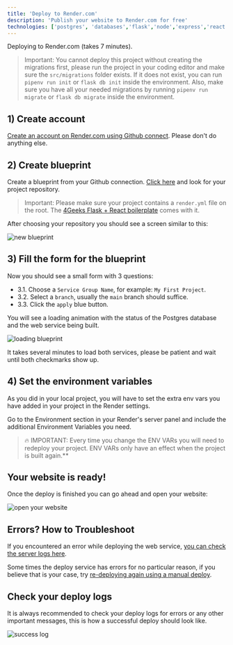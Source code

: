 ```yaml
---
title: 'Deploy to Render.com'
description: 'Publish your website to Render.com for free'
technologies: ['postgres', 'databases','flask','node','express','react']
---
```


Deploying to Render.com (takes 7 minutes).

> Important: You cannot deploy this project without creating the migrations first, please run the project in your coding editor and make sure the `src/migrations` folder exists. If it does not exist, you can run `pipenv run init` or `flask db init` inside the environment. Also, make sure you have all your needed migrations by running `pipenv run migrate` or `flask db migrate` inside the environment.

## 1) Create account

[Create an account on Render.com using Github connect](https://dashboard.render.com/register?next=/). Please don't do anything else.

## 2) Create blueprint

Create a blueprint from your Github connection. [Click here](https://dashboard.render.com/select-repo?type=blueprint) and look for your project repository.

> Important: Please make sure your project contains a `render.yml` file on the root. The [4Geeks Flask + React boilerplate](https://github.com/4GeeksAcademy/react-flask-hello) comes with it.

After choosing your repository you should see a screen similar to this:

![new blueprint](https://raw.githubusercontent.com/4GeeksAcademy/Templates-Boilerplates/master/static/img/new-blueprint.png)

## 3) Fill the form for the blueprint

Now you should see a small form with 3 questions:

- 3.1. Choose a `Service Group Name`, for example: `My First Project`. 
- 3.2. Select a `branch`, usually the `main` branch should suffice.
- 3.3. Click the `apply` blue button.

You will see a loading animation with the status of the Postgres database and the web service being built.

![loading blueprint](https://raw.githubusercontent.com/4GeeksAcademy/Templates-Boilerplates/master/static/img/loading-blueprint.gif)

It takes several minutes to load both services, please be patient and wait until both checkmarks show up.


## 4) Set the environment variables

As you did in your local project, you will have to set the extra env vars you have added in your project in the Render settings.

Go to the Environment section in your Render's server panel and include the additional Environment Variables you need.

> 🔥 IMPORTANT: Every time you change the ENV VARs you will need to redeploy your project. ENV VARs only have an effect when the project is built again.**

## Your website is ready!

Once the deploy is finished you can go ahead and open your website:

![open your website](https://raw.githubusercontent.com/4GeeksAcademy/Templates-Boilerplates/master/static/img/open-website.png)

## Errors? How to Troubleshoot

If you encountered an error while deploying the web service, [you can check the server logs here](https://raw.githubusercontent.com/4GeeksAcademy/Templates-Boilerplates/master/site/static/img/blueprint-error.gif). 

Some times the deploy service has errors for no particular reason, if you believe that is your case, try [re-deploying again using a manual deploy](https://raw.githubusercontent.com/4GeeksAcademy/Templates-Boilerplates/master/site/static/img/manual-deploy.gif). 

## Check your deploy logs

It is always recommended to check your deploy logs for errors or any other important messages, this is how a successful deploy should look like.

![success log](https://raw.githubusercontent.com/4GeeksAcademy/Templates-Boilerplates/master/static/img/success-log.png)

